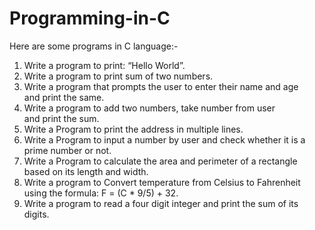 # Programming-in-C
Here are some programs in C language:-

1. Write a program to print: “Hello World”.
2. Write a program to print sum of two numbers.
3. Write a program that prompts the user to enter their name and age and print the same.
4. Write a program to add two numbers, take number from user and print the sum.
5. Write a Program to print the address in multiple lines.
6. Write a Program to input a number by user and check whether it is a prime number or not.
7. Write a Program to calculate the area and perimeter of a rectangle based on its length and width.
8. ⁠Write a program to Convert temperature from Celsius to Fahrenheit using the formula: F = (C * 9/5) + 32.
9. Write a program to read a four digit integer and print the sum of its digits.

